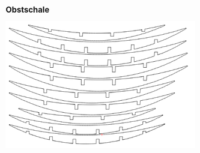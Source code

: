 ## Obstschale
![image](https://github.com/frankyhub/Laser-Cutter/blob/main/LB002%20Obstschale/Obstschale.png)
